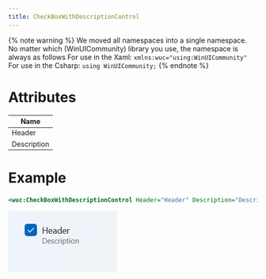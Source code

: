 ```yaml
---
title: CheckBoxWithDescriptionControl
---
```


{% note warning %}
We moved all namespaces into a single namespace. No matter which (WinUICommunity) library you use, the namespace is always as follows
For use in the Xaml:
`xmlns:wuc="using:WinUICommunity"`
For use in the Csharp:
`using WinUICommunity;`
{% endnote %}

# Attributes

| Name |
|-|
|Header|
|Description|

# Example

```xml
<wuc:CheckBoxWithDescriptionControl Header="Header" Description="Description"/>
```

![SettingsUI](https://raw.githubusercontent.com/ghost1372/Resources/main/SettingsUI/Samples/CheckBoxWithDescriptionControl.png)

